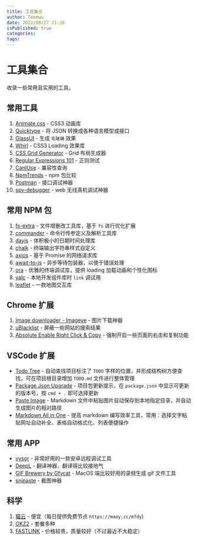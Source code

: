 ```yaml
---
title: 工具集合
author: Teemwu
date: 2022/09/27 21:29
isPublished: true
categories:
tags:
---
```


# 工具集合
收录一些常用且实用的工具。

## 常用工具
1. [Animate.css](https://animate.style/) - CSS3 动画库
2. [Quicktype](https://app.quicktype.io/) - 将 JSON 转换成各种语言模型或接口
3. [GlassUI](https://ui.glass/generator/) - 生成 `毛玻璃` 效果
4. [Whirl](https://whirl.netlify.app/) - CSS3 Loading 效果库
5. [CSS Grid Generator](https://cssgrid-generator.netlify.app/) - Grid 布局生成器
6. [Regular Expressions 101](https://regex101.com/) - 正则测试
7. [CanIUse](https://caniuse.com/) - 兼容性查询
8. [NpmTrends](https://npmtrends.com/) - npm 包比较
9. [Postman](https://www.postman.com/) - 接口调试神器
10. [spy-debugger](https://github.com/wuchangming/spy-debugger) - web 无线真机调试神器

## 常用 NPM 包
1. [fs-extra](https://github.com/jprichardson/node-fs-extra) - 文件增删改工具库，基于 `fs` 进行优化扩展
2. [commander](https://github.com/tj/commander.js) - 命令行传参定义及解析工具库
3. [dayjs](https://github.com/iamkun/dayjs) - 体积极小的日期时间处理库
4. [chalk](https://github.com/chalk/chalk) - 终端输出字符串样式自定义
5. [axios](https://github.com/axios/axios) - 基于 Promise 的网络请求库
6. [await-to-js](https://github.com/scopsy/await-to-js) - 异步等待包装器，以便于错误处理
7. [ora](https://github.com/sindresorhus/ora) - 优雅的终端调试库，提供 loading 加载动画和个性化图标
8. [yalc](https://github.com/wclr/yalc) - 本地开发组件库时 `link` 调试用
9. [leaflet](https://github.com/Leaflet/Leaflet) - 一款地图交互库

## Chrome 扩展
1. [Image downloader - Imageye](https://chrome.google.com/webstore/detail/image-downloader-imageye/agionbommeaifngbhincahgmoflcikhm) - 图片下载神器
2. [uBlacklist](https://chrome.google.com/webstore/detail/ublacklist/pncfbmialoiaghdehhbnbhkkgmjanfhe) - 屏蔽一些网站的搜索结果
3. [Absolute Enable Right Click & Copy](https://chrome.google.com/webstore/detail/absolute-enable-right-cli/jdocbkpgdakpekjlhemmfcncgdjeiika) - 强制开启一些页面的右击和复制功能

## VSCode 扩展
- [Todo Tree](https://marketplace.visualstudio.com/items?itemName=Gruntfuggly.todo-tree) - 自动查找项目标注了 `TODO` 字样的位置，并形成结构树方便查找，可在项目根目录增加 `TODO.md` 文件进行整体管理
- [Package Json Upgrade](https://marketplace.visualstudio.com/items?itemName=codeandstuff.package-json-upgrade) - 项目包更新提示，在 `package.json` 中显示可更新的版本号，按 `cmd + .` 即可选择更新
- [Paste Image](https://marketplace.visualstudio.com/items?itemName=mushan.vscode-paste-image) - Markdown 文件中粘贴图片自动保存到本地指定目录，并自动生成图片的相对路径
- [Markdown All in One](https://marketplace.visualstudio.com/items?itemName=yzhang.markdown-all-in-one) - 提高 markdown 编写效率工具，常用：选择文字粘贴网址自动补全、表格自动格式化、列表便捷操作

## 常用 APP
- [vysor](https://www.vysor.io/) - 非常好用的一款安卓远程调试工具
- [DeepL](https://www.deepl.com/translator) - 翻译神器，翻译得比较接地气
- [GIF Brewery by Gfycat](https://gfycat.com/gifbrewery) - MacOS 端比较好用的录频生成 gif 文件工具
- [snipaste](https://www.snipaste.com/) - 截图神器

## 科学
1. [猫云](https://maoy.cc) - 便宜（每日提供免费节点 `https://maoy.cc/mfdy`)
2. [OKZ2](https://okz2.xyz/#/register?code=ztZxd31c) - 套餐多种
3. [FASTLINK](https://fastlink-aff.com/auth/register?code=sv15) - 价格较贵，质量较好（不过最近不大稳定）